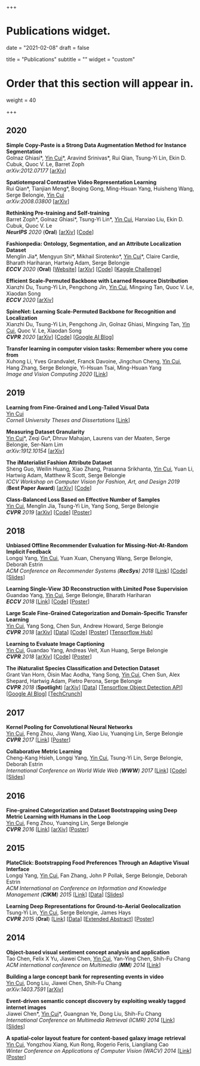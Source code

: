 +++
# Publications widget.

date = "2021-02-08"
draft = false

title = "Publications"
subtitle = ""
widget = "custom"

# Order that this section will appear in.
weight = 40

+++
## 2020

**Simple Copy-Paste is a Strong Data Augmentation Method for Instance Segmentation**  
Golnaz Ghiasi\*, <u>Yin Cui</u>\*, Aravind Srinivas\*, Rui Qian, Tsung-Yi Lin, Ekin D. Cubuk, Quoc V. Le, Barret Zoph  
_arXiv:2012.07177_ [<a href="https://arxiv.org/abs/2012.07177">arXiv</a>]

**Spatiotemporal Contrastive Video Representation Learning**  
Rui Qian\*, Tianjian Meng\*, Boqing Gong, Ming-Hsuan Yang, Huisheng Wang, Serge Belongie, <u>Yin Cui</u>  
_arXiv:2008.03800_ [<a href="https://arxiv.org/abs/2008.03800">arXiv</a>]

**Rethinking Pre-training and Self-training**  
Barret Zoph\*, Golnaz Ghiasi\*, Tsung-Yi Lin\*, <u>Yin Cui</u>, Hanxiao Liu, Ekin D. Cubuk, Quoc V. Le  
_**NeurIPS** 2020_ (**Oral**) [<a href="https://arxiv.org/abs/2006.06882">arXiv</a>] [<a href="https://github.com/tensorflow/tpu/tree/master/models/official/detection/projects/self_training">Code</a>]

**Fashionpedia: Ontology, Segmentation, and an Attribute Localization Dataset**  
Menglin Jia\*, Mengyun Shi\*, Mikhail Sirotenko\*, <u>Yin Cui</u>\*, Claire Cardie, Bharath Hariharan, Hartwig Adam, Serge Belongie  
_**ECCV** 2020_ (**Oral**) [<a href="https://fashionpedia.github.io/home/index.html">Website</a>] [<a href="https://arxiv.org/abs/2004.12276">arXiv</a>] [<a href="https://github.com/tensorflow/tpu/tree/master/models/official/detection/projects/fashionpedia">Code</a>] [<a href="https://www.kaggle.com/c/imaterialist-fashion-2020-fgvc7">Kaggle Challenge</a>]

**Efficient Scale-Permuted Backbone with Learned Resource Distribution**  
Xianzhi Du, Tsung-Yi Lin, Pengchong Jin, <u>Yin Cui</u>, Mingxing Tan, Quoc V. Le, Xiaodan Song  
_**ECCV** 2020_ [<a href="https://arxiv.org/abs/2010.11426">arXiv</a>]

**SpineNet: Learning Scale-Permuted Backbone for Recognition and Localization**  
Xianzhi Du, Tsung-Yi Lin, Pengchong Jin, Golnaz Ghiasi, Mingxing Tan, <u>Yin Cui</u>, Quoc V. Le, Xiaodan Song  
_**CVPR** 2020_ [<a href="https://arxiv.org/abs/1912.05027">arXiv</a>] [<a href="https://github.com/tensorflow/tpu/tree/master/models/official/detection">Code</a>] [<a href="https://ai.googleblog.com/2020/06/spinenet-novel-architecture-for-object.html">Google AI Blog</a>]

**Transfer learning in computer vision tasks: Remember where you come from**  
Xuhong Li, Yves Grandvalet, Franck Davoine, Jingchun Cheng, <u>Yin Cui</u>, Hang Zhang, Serge Belongie, Yi-Hsuan Tsai, Ming-Hsuan Yang  
_Image and Vision Computing 2020_ [<a href="https://www.sciencedirect.com/science/article/pii/S0262885619304469">Link</a>] 


## 2019

**Learning from Fine-Grained and Long-Tailed Visual Data**  
<u>Yin Cui</u>  
_Cornell University Theses and Dissertations_ [<a href="https://doi.org/10.7298/tgyt-3w09">Link</a>]

**Measuring Dataset Granularity**  
<u>Yin Cui</u>\*, Zeqi Gu\*, Dhruv Mahajan, Laurens van der Maaten, Serge Belongie, Ser-Nam Lim  
_arXiv:1912.10154_ [<a href="https://arxiv.org/abs/1912.10154">arXiv</a>]

**The iMaterialist Fashion Attribute Dataset**  
Sheng Guo, Weilin Huang, Xiao Zhang, Prasanna Srikhanta, <u>Yin Cui</u>, Yuan Li, Hartwig Adam, Matthew R Scott, Serge Belongie  
_ICCV Workshop on Computer Vision for Fashion, Art, and Design 2019_ (**Best Paper Award**) [<a href="https://arxiv.org/abs/1906.05750">arXiv</a>] [<a href="https://github.com/visipedia/imat_fashion_comp">Code</a>]

**Class-Balanced Loss Based on Effective Number of Samples**  
<u>Yin Cui</u>, Menglin Jia, Tsung-Yi Lin, Yang Song, Serge Belongie  
_**CVPR** 2019_ [<a href="https://arxiv.org/abs/1901.05555">arXiv</a>] [<a href="https://github.com/richardaecn/class-balanced-loss">Code</a>] [<a href="posters/CVPR19_Class-Balanced.pdf">Poster</a>]


## 2018

**Unbiased Offline Recommender Evaluation for Missing-Not-At-Random Implicit Feedback**  
Longqi Yang, <u>Yin Cui</u>, Yuan Xuan, Chenyang Wang, Serge Belongie, Deborah Estrin  
_ACM Conference on Recommender Systems (**RecSys**) 2018_ [<a href="papers/RecSys18.pdf">Link</a>] [<a href="https://github.com/ylongqi/unbiased-offline-recommender-evaluation">Code</a>] [<a href="slides/RecSys18.pdf">Slides</a>]

**Learning Single-View 3D Reconstruction with Limited Pose Supervision**  
Guandao Yang, <u>Yin Cui</u>, Serge Belongie, Bharath Hariharan  
_**ECCV** 2018_ [<a href="http://openaccess.thecvf.com/content_ECCV_2018/papers/Guandao_Yang_A_Unified_Framework_ECCV_2018_paper.pdf">Link</a>] [<a href="https://github.com/stevenygd/3d-recon">Code</a>] [<a href="posters/ECCV18_3drecon.pdf">Poster</a>]

**Large Scale Fine-Grained Categorization and Domain-Specific Transfer Learning**  
<u>Yin Cui</u>, Yang Song, Chen Sun, Andrew Howard, Serge Belongie  
_**CVPR** 2018_ [<a href="https://arxiv.org/abs/1806.06193">arXiv</a>] [<a href="https://github.com/visipedia/inat_comp/tree/master/2017">Data</a>] [<a href="https://github.com/richardaecn/cvpr18-inaturalist-transfer">Code</a>] [<a href="posters/CVPR18_FGVC.pdf">Poster</a>] [<a href="https://tfhub.dev/google/inaturalist/inception_v3/feature_vector/4">Tensorflow Hub</a>]

**Learning to Evaluate Image Captioning**  
<u>Yin Cui</u>, Guandao Yang, Andreas Veit, Xun Huang, Serge Belongie  
_**CVPR** 2018_ [<a href="http://arxiv.org/abs/1806.06422">arXiv</a>] [<a href="https://github.com/richardaecn/cvpr18-caption-eval">Code</a>] [<a href="posters/CVPR18_caption_eval.pdf">Poster</a>]

**The iNaturalist Species Classification and Detection Dataset**  
Grant Van Horn, Oisin Mac Aodha, Yang Song, <u>Yin Cui</u>, Chen Sun, Alex Shepard, Hartwig Adam, Pietro Perona, Serge Belongie  
_**CVPR** 2018_ (**Spotlight**) [<a href="https://arxiv.org/abs/1707.06642">arXiv</a>] [<a href="https://github.com/visipedia/inat_comp">Data</a>] [<a href="https://github.com/tensorflow/models/tree/master/research/object_detection#sep-17-2018">Tensorflow Object Detection API</a>] [<a href="https://ai.googleblog.com/2018/03/introducing-inaturalist-2018-challenge.html">Google AI Blog</a>] [<a href="https://techcrunch.com/2018/06/21/species-identifying-ai-gets-a-boost-from-images-snapped-by-citizen-naturalists/">TechCrunch</a>]


## 2017

**Kernel Pooling for Convolutional Neural Networks**  
<u>Yin Cui</u>, Feng Zhou, Jiang Wang, Xiao Liu, Yuanqing Lin, Serge Belongie  
_**CVPR** 2017_ [<a href="http://openaccess.thecvf.com/content_cvpr_2017/papers/Cui_Kernel_Pooling_for_CVPR_2017_paper.pdf">Link</a>] [<a href="posters/CVPR17_FGVC.pdf">Poster</a>]

**Collaborative Metric Learning**  
Cheng-Kang Hsieh, Longqi Yang, <u>Yin Cui</u>, Tsung-Yi Lin, Serge Belongie, Deborah Estrin  
_International Conference on World Wide Web (**WWW**) 2017_ [<a href="papers/WWW17_CML.pdf">Link</a>] [<a href="https://github.com/changun/CollMetric">Code</a>] [<a href="slides/WWW17_CML.pdf">Slides</a>]


## 2016

**Fine-grained Categorization and Dataset Bootstrapping using Deep Metric Learning with Humans in the Loop**  
<u>Yin Cui</u>, Feng Zhou, Yuanqing Lin, Serge Belongie  
_**CVPR** 2016_ [<a href="https://www.cv-foundation.org/openaccess/content_cvpr_2016/papers/Cui_Fine-Grained_Categorization_and_CVPR_2016_paper.pdf">Link</a>] [<a href="https://arxiv.org/abs/1512.05227">arXiv</a>] [<a href="posters/CVPR16_FGVC.pdf">Poster</a>]


## 2015

**PlateClick: Bootstrapping Food Preferences Through an Adaptive Visual Interface**  
Longqi Yang, <u>Yin Cui</u>, Fan Zhang, John P Pollak, Serge Belongie, Deborah Estrin  
_ACM International on Conference on Information and Knowledge Management (**CIKM**) 2015_ [<a href="papers/CIKM15_PlateClick.pdf">Link</a>] [<a href="data/recipe9k.zip">Data</a>] [<a href="slides/CIKM15_PlateClick.pdf">Slides</a>]

**Learning Deep Representations for Ground-to-Aerial Geolocalization**  
Tsung-Yi Lin, <u>Yin Cui</u>, Serge Belongie, James Hays  
_**CVPR** 2015_ (**Oral**) [<a href="https://www.cv-foundation.org/openaccess/content_cvpr_2015/papers/Lin_Learning_Deep_Representations_2015_CVPR_paper.pdf">Link</a>] [<a href="https://drive.google.com/folderview?id=0B6Udwolfp4WYUkhRYTNneUhXWEU&usp=sharing">Data</a>] [<a href="papers/CVPR15_Geolocalization_Abstract.pdf">Extended Abstract</a>] [<a href="posters/CVPR15_DeepGeo.pdf">Poster</a>]


## 2014

**Object-based visual sentiment concept analysis and application**  
Tao Chen, Felix X Yu, Jiawei Chen, <u>Yin Cui</u>, Yan-Ying Chen, Shih-Fu Chang  
_ACM international conference on Multimedia (**MM**) 2014_ [<a href="papers/ACMMM14_VisualSentiment.pdf">Link</a>]

**Building a large concept bank for representing events in video**  
<u>Yin Cui</u>, Dong Liu, Jiawei Chen, Shih-Fu Chang  
_arXiv:1403.7591_ [<a href="https://arxiv.org/abs/1403.7591">arXiv</a>] 

**Event-driven semantic concept discovery by exploiting weakly tagged internet images**  
Jiawei Chen\*, <u>Yin Cui</u>\*, Guangnan Ye, Dong Liu, Shih-Fu Chang  
_International Conference on Multimedia Retrieval (ICMR) 2014_ [<a href="papers/ICMR14_FlickrConcept.pdf">Link</a>] [<a href="slides/ICMR14_FlickrConcept.pdf">Slides</a>]

**A spatial-color layout feature for content-based galaxy image retrieval**  
<u>Yin Cui</u>, Yongzhou Xiang, Kun Rong, Rogerio Feris, Liangliang Cao  
_Winter Conference on Applications of Computer Vision (WACV) 2014_ [<a href="papers/WACV14_Galaxy.pdf">Link</a>] [<a href="posters/WACV14_Galaxy.pdf">Poster</a>]
